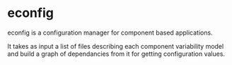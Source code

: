 # econfig

econfig is a configuration manager for component based applications.

It takes as input a list of files describing each component
variability model and build a graph of dependancies from it for
getting configuration values.

